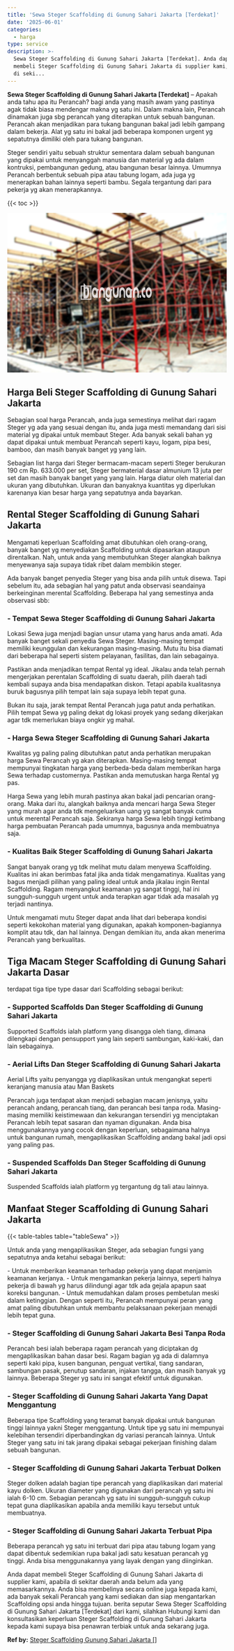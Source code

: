 ```yaml
---
title: 'Sewa Steger Scaffolding di Gunung Sahari Jakarta [Terdekat]'
date: '2025-06-01'
categories:
  - harga
type: service
description: >-
  Sewa Steger Scaffolding di Gunung Sahari Jakarta [Terdekat]. Anda dapat
  membeli Steger Scaffolding di Gunung Sahari Jakarta di supplier kami, apabila
  di seki...
---
```


**Sewa Steger Scaffolding di Gunung Sahari Jakarta \[Terdekat\]** – Apakah anda tahu apa itu Perancah? bagi anda yang masih awam yang pastinya agak tidak biasa mendengar makna yg satu ini. Dalam makna lain, Perancah dinamakan juga sbg perancah yang diterapkan untuk sebuah bangunan. Perancah akan menjadikan para tukang bangunan bakal jadi lebih gampang dalam bekerja. Alat yg satu ini bakal jadi beberapa komponen urgent yg sepatutnya dimiliki oleh para tukang bangunan.

Steger sendiri yaitu sebuah struktur sementara dalam sebuah bangunan yang dipakai untuk menyanggah manusia dan material yg ada dalam kontruksi, pembangunan gedung, atau bangunan besar lainnya. Umumnya Perancah berbentuk sebuah pipa atau tabung logam, ada juga yg menerapkan bahan lainnya seperti bambu. Segala tergantung dari para pekerja yg akan menerapkannya.

{{< toc >}}

![Sewa Steger Scaffolding di Gunung Sahari Jakarta [Terdekat]](/images/sewa-scaffolding-steger-21.png)

## Harga Beli Steger Scaffolding di Gunung Sahari Jakarta

Sebagian soal harga Perancah, anda juga semestinya melihat dari ragam Steger yg ada yang sesuai dengan itu, anda juga mesti memandang dari sisi material yg dipakai untuk membaut Steger. Ada banyak sekali bahan yg dapat dipakai untuk membuat Perancah seperti kayu, logam, pipa besi, bamboo, dan masih banyak banget yg yang lain.

Sebagian list harga dari Steger bermacam-macam seperti Steger berukuran 190 cm Rp. 633.000 per set, Steger bermaterial dasar almunium 13 juta per set dan masih banyak banget yang yang lain. Harga diatur oleh material dan ukuran yang dibutuhkan. Ukuran dan banyaknya kuantitas yg diperlukan karenanya kian besar harga yang sepatutnya anda bayarkan.

## Rental Steger Scaffolding di Gunung Sahari Jakarta

Mengamati keperluan Scaffolding amat dibutuhkan oleh orang-orang, banyak banget yg menyediakan Scaffolding untuk dipasarkan ataupun direntalkan. Nah, untuk anda yang membutuhkan Steger alangkah baiknya menyewanya saja supaya tidak ribet dalam membikin steger.

Ada banyak banget penyedia Steger yang bisa anda pilih untuk disewa. Tapi sebelum itu, ada sebagian hal yang patut anda observasi seandainya berkeinginan merental Scaffolding. Beberapa hal yang semestinya anda observasi sbb:

### \- Tempat Sewa Steger Scaffolding di Gunung Sahari Jakarta

Lokasi Sewa juga menjadi bagian unsur utama yang harus anda amati. Ada banyak banget sekali penyedia Sewa Steger. Masing-masing tempat memiliki keunggulan dan kekurangan masing-masing. Mutu itu bisa diamati dari beberapa hal seperti sistem pelayanan, fasilitas, dan lain sebagainya.

Pastikan anda menjadikan tempat Rental yg ideal. Jikalau anda telah pernah mengerjakan perentalan Scaffolding di suatu daerah, pilih daerah tadi kembali supaya anda bisa mendapatkan diskon. Tetapi apabila kualitasnya buruk bagusnya pilih tempat lain saja supaya lebih tepat guna.

Bukan itu saja, jarak tempat Rental Perancah juga patut anda perhatikan. Pilih tempat Sewa yg paling dekat dg lokasi proyek yang sedang dikerjakan agar tdk memerlukan biaya ongkir yg mahal.

### \- Harga Sewa Steger Scaffolding di Gunung Sahari Jakarta

Kwalitas yg paling paling dibutuhkan patut anda perhatikan merupakan harga Sewa Perancah yg akan diterapkan. Masing-masing tempat mempunyai tingkatan harga yang berbeda-beda dalam memberikan harga Sewa terhadap customernya. Pastikan anda memutuskan harga Rental yg pas.

Harga Sewa yang lebih murah pastinya akan bakal jadi pencarian orang-orang. Maka dari itu, alangkah baiknya anda mencari harga Sewa Steger yang murah agar anda tdk mengeluarkan uang yg sangat banyak cuma untuk merental Perancah saja. Sekiranya harga Sewa lebih tinggi ketimbang harga pembuatan Perancah pada umumnya, bagusnya anda membuatnya saja.

### \- Kualitas Baik Steger Scaffolding di Gunung Sahari Jakarta

Sangat banyak orang yg tdk melihat mutu dalam menyewa Scaffolding. Kualitas ini akan berimbas fatal jika anda tidak mengamatinya. Kualitas yang bagus menjadi pilihan yang paling ideal untuk anda jikalau ingin Rental Scaffolding. Ragam menyangkut keamanan yg sangat tinggi, hal ini sungguh-sungguh urgent untuk anda terapkan agar tidak ada masalah yg terjadi nantinya.

Untuk mengamati mutu Steger dapat anda lihat dari beberapa kondisi seperti kekokohan material yang digunakan, apakah komponen-bagiannya komplit atau tdk, dan hal lainnya. Dengan demikian itu, anda akan menerima Perancah yang berkualitas.

## Tiga Macam Steger Scaffolding di Gunung Sahari Jakarta Dasar

terdapat tiga tipe type dasar dari Scaffolding sebagai berikut:

### \- Supported Scaffolds Dan Steger Scaffolding di Gunung Sahari Jakarta

Supported Scaffolds ialah platform yang disangga oleh tiang, dimana dilengkapi dengan pensupport yang lain seperti sambungan, kaki-kaki, dan lain sebagainya.

### \- Aerial Lifts Dan Steger Scaffolding di Gunung Sahari Jakarta

Aerial Lifts yaitu penyangga yg diaplikasikan untuk mengangkat seperti keranjang manusia atau Man Baskets

Perancah juga terdapat akan menjadi sebagian macam jenisnya, yaitu perancah andang, perancah tiang, dan perancah besi tanpa roda. Masing-masing memiliki keistimewaan dan kekurangan tersendiri yg menciptakan Perancah lebih tepat sasaran dan nyaman digunakan. Anda bisa menggunakannya yang cocok dengan keperluan, sebagaimana halnya untuk bangunan rumah, mengaplikasikan Scaffolding andang bakal jadi opsi yang paling pas.

### \- Suspended Scaffolds Dan Steger Scaffolding di Gunung Sahari Jakarta

Suspended Scaffolds ialah platform yg tergantung dg tali atau lainnya.

## Manfaat Steger Scaffolding di Gunung Sahari Jakarta

{{< table-tables table="tableSewa" >}}

Untuk anda yang mengaplikasikan Steger, ada sebagian fungsi yang sepatutnya anda ketahui sebagai berikut:

\- Untuk memberikan keamanan terhadap pekerja yang dapat menjamin keamanan kerjanya. - Untuk mengamankan pekerja lainnya, seperti halnya pekerja di bawah yg harus dilindungi agar tdk ada gejala apapun saat koreksi bangunan. - Untuk memudahkan dalam proses pembetulan meski dalam ketinggian. Dengan seperti itu, Perancah mempunyai peran yang amat paling dibutuhkan untuk membantu pelaksanaan pekerjaan menajdi lebih tepat guna.

### \- Steger Scaffolding di Gunung Sahari Jakarta Besi Tanpa Roda

Perancah besi ialah beberapa ragam perancah yang diciptakan dg mengaplikasikan bahan dasar besi. Ragam bagian yg ada di dalamnya seperti kaki pipa, kusen bangunan, penguat vertikal, tiang sandaran, sambungan pasak, penutup sandaran, injakan tangga, dan masih banyak yg lainnya. Beberapa Steger yg satu ini sangat efektif untuk digunakan.

### \- Steger Scaffolding di Gunung Sahari Jakarta Yang Dapat Menggantung

Beberapa tipe Scaffolding yang teramat banyak dipakai untuk bangunan tinggi lainnya yakni Steger menggantung. Untuk tipe yg satu ini mempunyai kelebihan tersendiri diperbandingkan dg variasi perancah lainnya. Untuk Steger yang satu ini tak jarang dipakai sebagai pekerjaan finishing dalam sebuah bangunan.

### \- Steger Scaffolding di Gunung Sahari Jakarta Terbuat Dolken

Steger dolken adalah bagian tipe perancah yang diaplikasikan dari material kayu dolken. Ukuran diameter yang digunakan dari perancah yg satu ini ialah 6-10 cm. Sebagian perancah yg satu ini sungguh-sungguh cukup tepat guna diaplikasikan apabila anda memiliki kayu tersebut untuk membuatnya.

### \- Steger Scaffolding di Gunung Sahari Jakarta Terbuat Pipa

Beberapa perancah yg satu ini terbuat dari pipa atau tabung logam yang dapat dibentuk sedemikian rupa bakal jadi satu kesatuan perancah yg tinggi. Anda bisa menggunakannya yang layak dengan yang diinginkan.

Anda dapat membeli Steger Scaffolding di Gunung Sahari Jakarta di supplier kami, apabila di sekitar daerah anda belum ada yang memasarkannya. Anda bisa membelinya secara online juga kepada kami, ada banyak sekali Perancah yang kami sediakan dan siap mengantarkan Scaffolding opsi anda hingga tujuan. berita seputar Sewa Steger Scaffolding di Gunung Sahari Jakarta \[Terdekat\] dari kami, silahkan Hubungi kami dan konsultasikan keperluan Steger Scaffolding di Gunung Sahari Jakarta kepada kami supaya bisa penawran terbiak untuk anda sekarang juga.

**Ref by:** [Steger Scaffolding Gunung Sahari Jakarta []](https://id.wikipedia.org/wiki/Steger)
